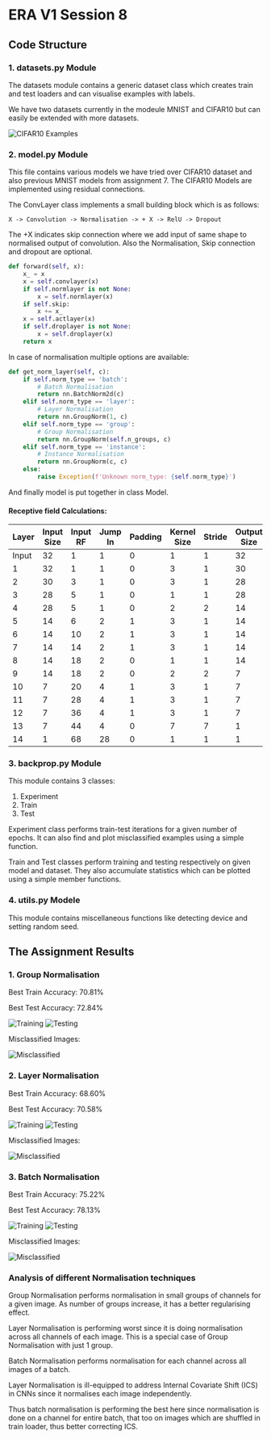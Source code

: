 # ERA V1 Session 8

## Code Structure

### 1. datasets.py Module
The datasets module contains a generic dataset class which creates train and test loaders and can visualise examples with labels.

We have two datasets currently in the modeule MNIST and CIFAR10 but can easily be extended with more datasets.

![CIFAR10 Examples](assets/cifar_examples.png)

### 2. model.py Module
This file contains various models we have tried over CIFAR10 dataset and also previous MNIST models from assignment 7. The CIFAR10 Models are implemented using residual connections.

The ConvLayer class implements a small building block which is as follows:
```bazaar
X -> Convolution -> Normalisation -> + X -> RelU -> Dropout
```
The +X indicates skip connection where we add input of same shape to normalised output of convolution. Also the Normalisation, Skip connection and dropout are optional.
```python
def forward(self, x):
    x_ = x
    x = self.convlayer(x)
    if self.normlayer is not None:
        x = self.normlayer(x)
    if self.skip:
        x += x_
    x = self.actlayer(x)
    if self.droplayer is not None:
        x = self.droplayer(x)
    return x
```
 In case of normalisation multiple options are available:
```python
def get_norm_layer(self, c):
    if self.norm_type == 'batch':
        # Batch Normalisation
        return nn.BatchNorm2d(c)
    elif self.norm_type == 'layer':
        # Layer Normalisation
        return nn.GroupNorm(1, c)
    elif self.norm_type == 'group':
        # Group Normalisation
        return nn.GroupNorm(self.n_groups, c)
    elif self.norm_type == 'instance':
        # Instance Normalisation
        return nn.GroupNorm(c, c)
    else:
        raise Exception(f'Unknown norm_type: {self.norm_type}')
```
And finally model is put together in class Model.

#### Receptive field Calculations:

| Layer | Input Size | Input RF | Jump In | Padding | Kernel Size | Stride | Output Size | Output RF | Jump Out |
|-------| ---------- | -------- | ------- | ------- | ----------- | ------ | ----------- | --------- | -------- |
| Input | 32         | 1        | 1       | 0       | 1           | 1      | 32          | 1         | 1        |
| 1     | 32         | 1        | 1       | 0       | 3           | 1      | 30          | 3         | 1        |
| 2     | 30         | 3        | 1       | 0       | 3           | 1      | 28          | 5         | 1        |
| 3     | 28         | 5        | 1       | 0       | 1           | 1      | 28          | 5         | 1        |
| 4     | 28         | 5        | 1       | 0       | 2           | 2      | 14          | 6         | 2        |
| 5     | 14         | 6        | 2       | 1       | 3           | 1      | 14          | 10        | 2        |
| 6     | 14         | 10       | 2       | 1       | 3           | 1      | 14          | 14        | 2        |
| 7     | 14         | 14       | 2       | 1       | 3           | 1      | 14          | 18        | 2        |
| 8     | 14         | 18       | 2       | 0       | 1           | 1      | 14          | 18        | 2        |
| 9     | 14         | 18       | 2       | 0       | 2           | 2      | 7           | 20        | 4        |
| 10    | 7          | 20       | 4       | 1       | 3           | 1      | 7           | 28        | 4        |
| 11    | 7          | 28       | 4       | 1       | 3           | 1      | 7           | 36        | 4        |
| 12    | 7          | 36       | 4       | 1       | 3           | 1      | 7           | 44        | 4        |
| 13    | 7          | 44       | 4       | 0       | 7           | 7      | 1           | 68        | 28       |
| 14    | 1          | 68       | 28      | 0       | 1           | 1      | 1           | 68        | 28       |

### 3. backprop.py Module
This module contains 3 classes:
1. Experiment
2. Train
3. Test

Experiment class performs train-test iterations for a given number of epochs. It can also find and plot misclassified examples using a simple function.

Train and Test classes perform training and testing respectively on given model and dataset. They also accumulate statistics which can be plotted using a simple member functions.

### 4. utils.py Modele
This module contains miscellaneous functions like detecting device and setting random seed.

## The Assignment Results

### 1. Group Normalisation
Best Train Accuracy: 70.81%

Best Test Accuracy: 72.84%

![Training](assets/gntrain.png)
![Testing](assets/gntest.png)

Misclassified Images:

![Misclassified](assets/gnmiss.png)

### 2. Layer Normalisation
Best Train Accuracy: 68.60%

Best Test Accuracy: 70.58%

![Training](assets/lntrain.png)
![Testing](assets/lntest.png)

Misclassified Images:

![Misclassified](assets/lnmiss.png)

### 3. Batch Normalisation
Best Train Accuracy: 75.22%

Best Test Accuracy: 78.13%

![Training](assets/bntrain.png)
![Testing](assets/bntest.png)

Misclassified Images:

![Misclassified](assets/bnmiss.png)

### Analysis of different Normalisation techniques
Group Normalisation performs normalisation in small groups of channels for a given image. As number of groups increase, it has a better regularising effect.

Layer Normalisation is performing worst since it is doing normalisation across all channels of each image. This is a special case of Group Normalisation with just 1 group.

Batch Normalisation performs normalisation for each channel across all images of a batch.

Layer Normalisation is ill-equipped to address Internal Covariate Shift (ICS) in CNNs since it normalises each image independently.

Thus batch normalisation is performing the best here since normalisation is done on a channel for entire batch, that too on images which are shuffled in train loader, thus better correcting ICS.
